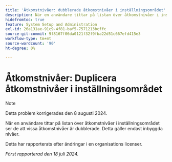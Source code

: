 ```yaml
---
title: 'Åtkomstnivåer: dubblerade åtkomstnivåer i inställningsområdet'
description: När en användare tittar på listan över åtkomstnivåer i inställningsområdet ser de att vissa åtkomstnivåer är dubblerade. Detta gäller endast inbyggda nivåer.
hidefromtoc: true
feature: System Setup and Administration
exl-id: 26a131ae-91c9-4f81-baf5-7571213bcffc
source-git-commit: 9f8167f06da0121f32f9fba22d51c667efd415e3
workflow-type: tm+mt
source-wordcount: '90'
ht-degree: 0%

---
```


# Åtkomstnivåer: Duplicera åtkomstnivåer i inställningsområdet

>[!NOTE]
>
>Detta problem korrigerades den 8 augusti 2024.

När en användare tittar på listan över åtkomstnivåer i inställningsområdet ser de att vissa åtkomstnivåer är dubblerade. Detta gäller endast inbyggda nivåer.

Detta har rapporterats efter ändringar i en organisations licenser.

_Först rapporterad den 18 juli 2024._
